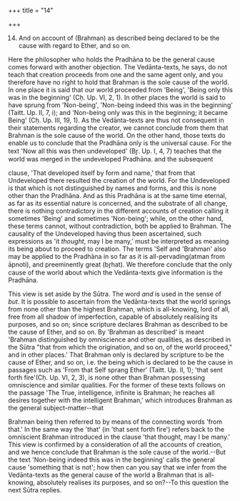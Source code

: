 +++
title = "14"

+++


14. And on account of (Brahman) as described being declared to be the cause with regard to Ether, and so on.

Here the philosopher who holds the Pradhāna to be the general cause comes forward with another objection. The Vedānta-texts, he says, do not teach that creation proceeds from one and the same agent only, and you therefore have no right to hold that Brahman is the sole cause of the world. In one place it is said that our world proceeded from 'Being', 'Being only this was in the beginning' (Cḥ. Up. VI, 2, 1). In other places the world is said to have sprung from 'Non-being', 'Non-being indeed this was in the beginning' (Taitt. Up. II, 7, i); and 'Non-being only was this in the beginning; it became Being' (Cḥ. Up. III, 19, 1). As the Vedānta-texts are thus not consequent in their statements regarding the creator, we cannot conclude from them that Brahman is the sole cause of the world. On the other hand, those texts do enable us to conclude that the Pradhāna only is the universal cause. For the text 'Now all this was then undeveloped' (Br̥. Up. I, 4, 7) teaches that the world was merged in the undeveloped Pradhāna. and the subsequent

clause, 'That developed itself by form and name,' that from that Undeveloped there resulted the creation of the world. For the Undeveloped is that which is not distinguished by names and forms, and this is none other than the Pradhāna. And as this Pradhāna is at the same time eternal, as far as its essential nature is concerned, and the substrate of all change, there is nothing contradictory in the different accounts of creation calling it sometimes 'Being' and sometimes 'Non-being'; while, on the other hand, these terms cannot, without contradiction, both be applied to Brahman. The causality of the Undeveloped having thus been ascertained, such expressions as 'it _thought_, may I be many,' must be interpreted as meaning its being about to proceed to creation. The terms 'Self and 'Brahman' also may be applied to the Pradhāna in so far as it is all-pervading(atman from āpnoti), and preeminently great (br̥hat). We therefore conclude that the only cause of the world about which the Vedānta-texts give information is the Pradhāna.

This view is set aside by the Sūtra. The word _and_ is used in the sense of _but_. It is possible to ascertain from the Vedānta-texts that the world springs from none other than the highest Brahman, which is all-knowing, lord of all, free from all shadow of imperfection, capable of absolutely realising its purposes, and so on; since scripture declares Brahman as described to be the cause of Ether, and so on. By 'Brahman as described' is meant 'Brahman distinguished by omniscience and other qualities, as described in the Sūtra "that from which the origination, and so on, of the world proceed," and in other places.' That Brahman only is declared by scripture to be the cause of Ether, and so on, i.e. the being which is declared to be the cause in passages such as 'From that Self sprang Ether' (Taitt. Up. II, 1); 'that sent forth fire'(Cḥ. Up. VI, 2, 3), is none other than Brahman possessing omniscience and similar qualities. For the former of these texts follows on the passage 'The True, intelligence, infinite is Brahman; he reaches all desires together with the intelligent Brahman,' which introduces Brahman as the general subject-matter--that

 Brahman being then referred to by means of the connecting words 'from that.' In the same way the 'that' (in 'that sent forth fire') refers back to the omniscient Brahman introduced in the clause 'that thought, may I be many.' This view is confirmed by a consideration of all the accounts of creation, and we hence conclude that Brahman is the sole cause of the world.--But the text 'Non-being indeed this was in the beginning' calls the general cause 'something that is not'; how then can you say that we infer from the Vedānta-texts as the general cause of the world a Brahman that is all-knowing, absolutely realises its purposes, and so on?--To this question the next Sūtra replies.

